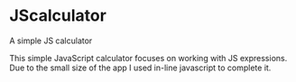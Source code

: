 # JScalculator
A simple JS calculator

This simple JavaScript calculator focuses on working with JS expressions. Due to the small size of the app I used in-line javascript to complete it.
